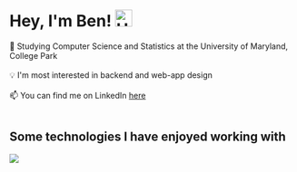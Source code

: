 # Hey, I'm Ben! <img src="https://github.com/TheDudeThatCode/TheDudeThatCode/blob/master/Assets/Hi.gif" alt="Hi!!" width="30px" height="30px">
🐢 Studying Computer Science and Statistics at the University of Maryland, College Park <br>
<br>
💡 I'm most interested in backend and web-app design <br>
<br>
📫 You can find me on LinkedIn [here](https://www.linkedin.com/in/ben-a-fleming/) <br>
<br>
## Some technologies I have enjoyed working with
<p>
  <a href="https://skillicons.dev">
    <img src="https://skillicons.dev/icons?i=git,docker,js,prisma,cs,react,java,flask,py,linux,aws" />
  </a>
</p>
<!--
**bfleming2/bfleming2** is a ✨ _special_ ✨ repository because its `README.md` (this file) appears on your GitHub profile.

Here are some ideas to get you started:

- 🔭 I’m currently working on ...
- 🌱 I’m currently learning ...
- 👯 I’m looking to collaborate on ...
- 🤔 I’m looking for help with ...
- 💬 Ask me about ...
- 📫 How to reach me: ...
- 😄 Pronouns: ...
- ⚡ Fun fact: ...
-->
